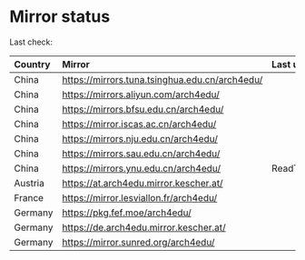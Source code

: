 <script src="./time.js"></script>
# Mirror status
Last check: <script type="text/javascript">localize(1685121399.6691184);</script>

|Country|Mirror|Last update|
|:------|:-----|:----------|
|China|https://mirrors.tuna.tsinghua.edu.cn/arch4edu/|<script type="text/javascript">localize(1685082780);</script>|
|China|https://mirrors.aliyun.com/arch4edu/|<script type="text/javascript">localize(1685039542);</script>|
|China|https://mirrors.bfsu.edu.cn/arch4edu/|<script type="text/javascript">localize(1685082780);</script>|
|China|https://mirror.iscas.ac.cn/arch4edu/|<script type="text/javascript">localize(1685082780);</script>|
|China|https://mirrors.nju.edu.cn/arch4edu/|<script type="text/javascript">localize(1685039542);</script>|
|China|https://mirrors.sau.edu.cn/arch4edu/|<script type="text/javascript">localize(1673850842);</script>|
|China|https://mirrors.ynu.edu.cn/arch4edu/|ReadTimeout|
|Austria|https://at.arch4edu.mirror.kescher.at/|<script type="text/javascript">localize(1685082780);</script>|
|France|https://mirror.lesviallon.fr/arch4edu/|<script type="text/javascript">localize(1685082780);</script>|
|Germany|https://pkg.fef.moe/arch4edu/|<script type="text/javascript">localize(1685082780);</script>|
|Germany|https://de.arch4edu.mirror.kescher.at/|<script type="text/javascript">localize(1685082780);</script>|
|Germany|https://mirror.sunred.org/arch4edu/|<script type="text/javascript">localize(1685082780);</script>|

<script src="./tablefilter/tablefilter.js"></script>
<script src="./table.js"></script>